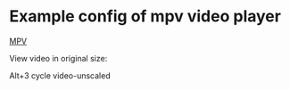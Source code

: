 # Example config of mpv video player
[MPV](https://mpv.io/)

View video in original size:
 
   Alt+3 cycle video-unscaled